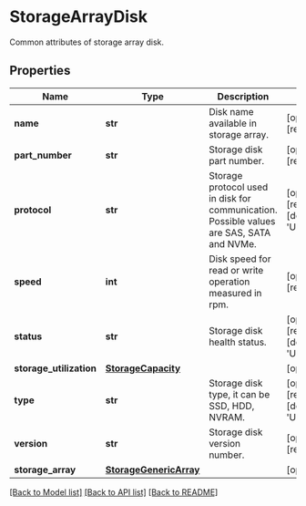 # StorageArrayDisk

Common attributes of storage array disk. 
## Properties
Name | Type | Description | Notes
------------ | ------------- | ------------- | -------------
**name** | **str** | Disk name available in storage array.   | [optional] [readonly] 
**part_number** | **str** | Storage disk part number.   | [optional] [readonly] 
**protocol** | **str** | Storage protocol used in disk for communication. Possible values are SAS, SATA and NVMe.   | [optional] [readonly] [default to 'Unknown']
**speed** | **int** | Disk speed for read or write operation measured in rpm.   | [optional] [readonly] 
**status** | **str** | Storage disk health status.   | [optional] [readonly] [default to 'Unknown']
**storage_utilization** | [**StorageCapacity**](StorageCapacity.md) |  | [optional] 
**type** | **str** | Storage disk type, it can be SSD, HDD, NVRAM.   | [optional] [readonly] [default to 'Unknown']
**version** | **str** | Storage disk version number.    | [optional] [readonly] 
**storage_array** | [**StorageGenericArray**](.md) |  | [optional] 

[[Back to Model list]](../README.md#documentation-for-models) [[Back to API list]](../README.md#documentation-for-api-endpoints) [[Back to README]](../README.md)


